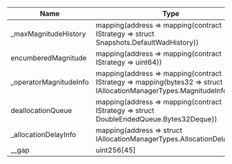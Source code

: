 | Name                   | Type                                                                                                                | Slot | Offset | Bytes | Contract                                                                 |
|------------------------|---------------------------------------------------------------------------------------------------------------------|------|--------|-------|--------------------------------------------------------------------------|
| _maxMagnitudeHistory   | mapping(address => mapping(contract IStrategy => struct Snapshots.DefaultWadHistory))                               | 0    | 0      | 32    | src/contracts/core/AllocationManagerStorage.sol:AllocationManagerStorage |
| encumberedMagnitude    | mapping(address => mapping(contract IStrategy => uint64))                                                           | 1    | 0      | 32    | src/contracts/core/AllocationManagerStorage.sol:AllocationManagerStorage |
| _operatorMagnitudeInfo | mapping(address => mapping(contract IStrategy => mapping(bytes32 => struct IAllocationManagerTypes.MagnitudeInfo))) | 2    | 0      | 32    | src/contracts/core/AllocationManagerStorage.sol:AllocationManagerStorage |
| deallocationQueue      | mapping(address => mapping(contract IStrategy => struct DoubleEndedQueue.Bytes32Deque))                             | 3    | 0      | 32    | src/contracts/core/AllocationManagerStorage.sol:AllocationManagerStorage |
| _allocationDelayInfo   | mapping(address => struct IAllocationManagerTypes.AllocationDelayInfo)                                              | 4    | 0      | 32    | src/contracts/core/AllocationManagerStorage.sol:AllocationManagerStorage |
| __gap                  | uint256[45]                                                                                                         | 5    | 0      | 1440  | src/contracts/core/AllocationManagerStorage.sol:AllocationManagerStorage |
